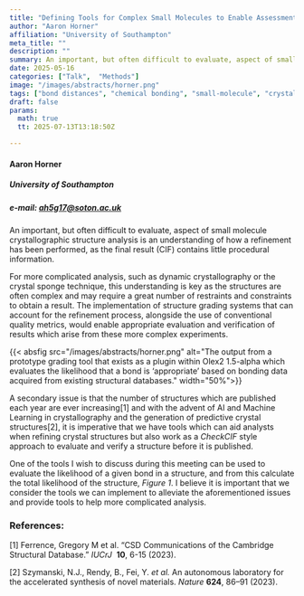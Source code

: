 ```yaml
---
title: "Defining Tools for Complex Small Molecules to Enable Assessment of Quality and Appropriate Reuse of Data"
author: "Aaron Horner"
affiliation: "University of Southampton"
meta_title: ""
description: ""
summary: An important, but often difficult to evaluate, aspect of small molecule crystallographic structure analysis is an understanding of how a refinement has been performed. One of the tools tha can be used is to evaluate the likelihood of a given bond in a structure, and from this calculate the total likelihood of the structure
date: 2025-05-16  
categories: ["Talk",  "Methods"]
image: "/images/abstracts/horner.png"
tags: ["bond distances", "chemical bonding", "small-molecule", "crystallography", "structure validation"]
draft: false
params:
  math: true
  tt: 2025-07-13T13:18:50Z

---
```

#### Aaron Horner

##### University of Southampton

##### e-mail: ah5g17@soton.ac.uk

An important, but often difficult to evaluate, aspect of small molecule crystallographic structure analysis is an understanding of how a refinement has been performed, as the final result (CIF) contains little procedural information.

For more complicated analysis, such as dynamic crystallography or the crystal sponge technique, this understanding is key as the structures are often complex and may require a great number of restraints and constraints to obtain a result. The implementation of structure grading systems that can account for the refinement process, alongside the use of conventional quality metrics, would enable appropriate evaluation and verification of results which arise from these more complex experiments.

{{< absfig src="/images/abstracts/horner.png" alt="The output from a prototype grading tool that exists as a plugin within Olex2 1.5-alpha which evaluates the likelihood that a bond is ‘appropriate’ based on bonding data acquired from existing structural databases." width="50%">}}

A secondary issue is that the number of structures which are published each year are ever increasing[1] and with the advent of AI and Machine Learning in crystallography and the generation of predictive crystal structures[2], it is imperative that we have tools which can aid analysts when refining crystal structures but also work as a *CheckCIF* style approach to evaluate and verify a structure before it is published.

One of the tools I wish to discuss during this meeting can be used to evaluate the likelihood of a given bond in a structure, and from this calculate the total likelihood of the structure, *Figure 1*. I believe it is important that we consider the tools we can implement to alleviate the aforementioned issues and provide tools to help more complicated analysis.

### References:

[1] Ferrence, Gregory M et al. “CSD Communications of the Cambridge Structural Database.” *IUCrJ*  **10**, 6-15 (2023).

[2] Szymanski, N.J., Rendy, B., Fei, Y. *et al.* An autonomous laboratory for the accelerated synthesis of novel materials. *Nature* **624**, 86–91 (2023).